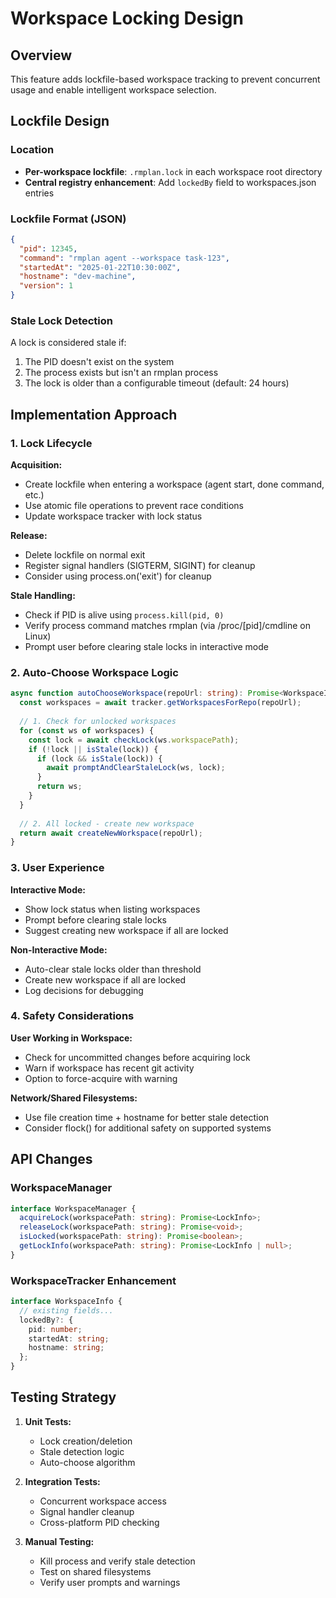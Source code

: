 # Workspace Locking Design

## Overview

This feature adds lockfile-based workspace tracking to prevent concurrent usage and enable intelligent workspace selection.

## Lockfile Design

### Location
- **Per-workspace lockfile**: `.rmplan.lock` in each workspace root directory
- **Central registry enhancement**: Add `lockedBy` field to workspaces.json entries

### Lockfile Format (JSON)
```json
{
  "pid": 12345,
  "command": "rmplan agent --workspace task-123",
  "startedAt": "2025-01-22T10:30:00Z",
  "hostname": "dev-machine",
  "version": 1
}
```

### Stale Lock Detection
A lock is considered stale if:
1. The PID doesn't exist on the system
2. The process exists but isn't an rmplan process
3. The lock is older than a configurable timeout (default: 24 hours)

## Implementation Approach

### 1. Lock Lifecycle

**Acquisition:**
- Create lockfile when entering a workspace (agent start, done command, etc.)
- Use atomic file operations to prevent race conditions
- Update workspace tracker with lock status

**Release:**
- Delete lockfile on normal exit
- Register signal handlers (SIGTERM, SIGINT) for cleanup
- Consider using process.on('exit') for cleanup

**Stale Handling:**
- Check if PID is alive using `process.kill(pid, 0)`
- Verify process command matches rmplan (via /proc/[pid]/cmdline on Linux)
- Prompt user before clearing stale locks in interactive mode

### 2. Auto-Choose Workspace Logic

```typescript
async function autoChooseWorkspace(repoUrl: string): Promise<WorkspaceInfo | null> {
  const workspaces = await tracker.getWorkspacesForRepo(repoUrl);
  
  // 1. Check for unlocked workspaces
  for (const ws of workspaces) {
    const lock = await checkLock(ws.workspacePath);
    if (!lock || isStale(lock)) {
      if (lock && isStale(lock)) {
        await promptAndClearStaleLock(ws, lock);
      }
      return ws;
    }
  }
  
  // 2. All locked - create new workspace
  return await createNewWorkspace(repoUrl);
}
```

### 3. User Experience

**Interactive Mode:**
- Show lock status when listing workspaces
- Prompt before clearing stale locks
- Suggest creating new workspace if all are locked

**Non-Interactive Mode:**
- Auto-clear stale locks older than threshold
- Create new workspace if all are locked
- Log decisions for debugging

### 4. Safety Considerations

**User Working in Workspace:**
- Check for uncommitted changes before acquiring lock
- Warn if workspace has recent git activity
- Option to force-acquire with warning

**Network/Shared Filesystems:**
- Use file creation time + hostname for better stale detection
- Consider flock() for additional safety on supported systems

## API Changes

### WorkspaceManager
```typescript
interface WorkspaceManager {
  acquireLock(workspacePath: string): Promise<LockInfo>;
  releaseLock(workspacePath: string): Promise<void>;
  isLocked(workspacePath: string): Promise<boolean>;
  getLockInfo(workspacePath: string): Promise<LockInfo | null>;
}
```

### WorkspaceTracker Enhancement
```typescript
interface WorkspaceInfo {
  // existing fields...
  lockedBy?: {
    pid: number;
    startedAt: string;
    hostname: string;
  };
}
```

## Testing Strategy

1. **Unit Tests:**
   - Lock creation/deletion
   - Stale detection logic
   - Auto-choose algorithm

2. **Integration Tests:**
   - Concurrent workspace access
   - Signal handler cleanup
   - Cross-platform PID checking

3. **Manual Testing:**
   - Kill process and verify stale detection
   - Test on shared filesystems
   - Verify user prompts and warnings